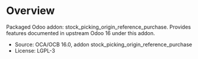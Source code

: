 # Overview

Packaged Odoo addon: stock_picking_origin_reference_purchase. Provides features documented in upstream Odoo 16 under this addon.

- Source: OCA/OCB 16.0, addon stock_picking_origin_reference_purchase
- License: LGPL-3
